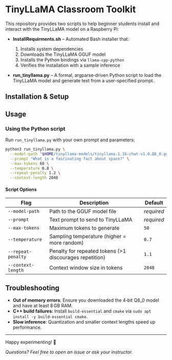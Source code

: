 # TinyLLaMA Classroom Toolkit

This repository provides two scripts to help beginner students install and interact with the TinyLLaMA model on a Raspberry Pi:

- **InstallRequirments.sh** – Automated Bash installer that:
  1. Installs system dependencies
  2. Downloads the TinyLLaMA GGUF model
  3. Installs the Python bindings via `llama-cpp-python`
  4. Verifies the installation with a sample inference

- **run_tinyllama.py** – A formal, argparse‑driven Python script to load the TinyLLaMA model and generate text from a user-specified prompt.


## Installation & Setup



## Usage

###  Using the Python script
Run `run_tinyllama.py` with your own prompt and parameters:

```bash
python3 run_tinyllama.py \
  --model-path "$HOME/tinyllama-models/tinyllama-1.1b-chat-v1.0.Q8_0.gguf" \
  --prompt "What is a fascinating fact about space?" \
  --max-tokens 60 \
  --temperature 0.8 \
  --repeat-penalty 1.2 \
  --context-length 2048
```

#### Script Options

| Flag               | Description                                              | Default    |
|--------------------|----------------------------------------------------------|------------|
| `--model-path`     | Path to the GGUF model file                              | *required* |
| `--prompt`         | Text prompt to send to TinyLLaMA                         | *required* |
| `--max-tokens`     | Maximum tokens to generate                               | `50`       |
| `--temperature`    | Sampling temperature (higher = more random)               | `0.7`      |
| `--repeat-penalty` | Penalty for repeated tokens (>1 discourages repetition)  | `1.1`      |
| `--context-length` | Context window size in tokens                            | `2048`     |

## Troubleshooting

- **Out of memory errors**: Ensure you downloaded the 4‑bit Q8_0 model and have at least 8 GB RAM.
- **C++ build failures**: Install `build-essential` and `cmake` via `sudo apt install -y build-essential cmake`.
- **Slow inference**: Quantization and smaller context lengths speed up performance.

---

Happy experimenting! 🎉

*Questions? Feel free to open an issue or ask your instructor.*
